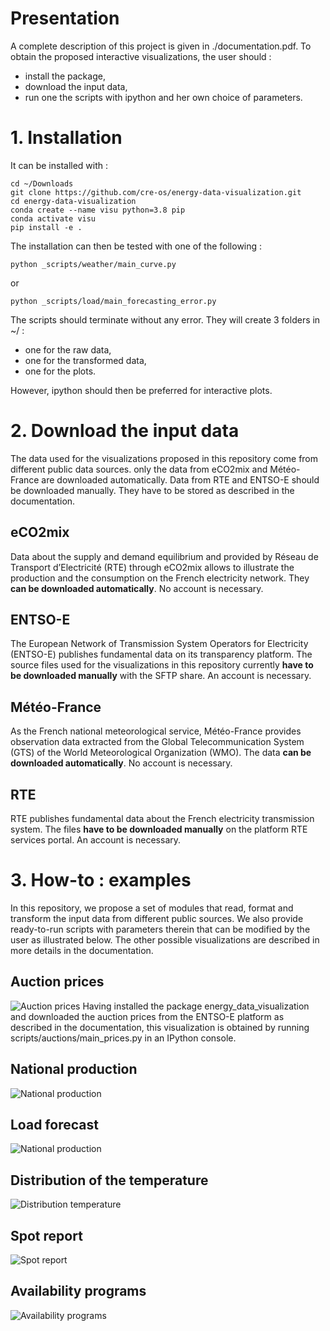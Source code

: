 # Presentation
A complete description of this project is given in ./documentation.pdf.
To obtain the proposed interactive visualizations, the user should :
* install the package, 
* download the input data,
* run one the scripts with ipython and her own choice of parameters.

# 1. Installation
It can be installed with :
```
cd ~/Downloads
git clone https://github.com/cre-os/energy-data-visualization.git
cd energy-data-visualization
conda create --name visu python=3.8 pip
conda activate visu
pip install -e .
```
The installation can then be tested with one of the following :
```
python _scripts/weather/main_curve.py
```
or 
```
python _scripts/load/main_forecasting_error.py
```
The scripts should terminate without any error.
They will create 3 folders in ~/ : 
- one for the raw data,
- one for the transformed data,
- one for the plots.

However, ipython should then be preferred for interactive plots.

# 2. Download the input data
The data used for the visualizations proposed in this repository come from different public data sources.
only the data from eCO2mix and Météo-France are downloaded automatically.
Data from RTE and ENTSO-E should be downloaded manually.
They have to be stored as described in the documentation.
## eCO2mix
Data about the supply and demand equilibrium and provided by Réseau de Transport d’Electricité (RTE) through eCO2mix allows to illustrate the production and the consumption on the French electricity network.
They **can be downloaded automatically**.
No account is necessary.
## ENTSO-E
The European Network of Transmission System Operators for Electricity (ENTSO-E) publishes fundamental data on its transparency platform.
The source files used for the visualizations in this repository currently **have to be downloaded manually** with the SFTP share.
An account is necessary.
## Météo-France
As the French national meteorological service, Météo-France provides observation data extracted from the Global Telecommunication System (GTS) of the World Meteorological Organization (WMO).
The data **can be downloaded automatically**.
No account is necessary.
## RTE
RTE publishes fundamental data about the French electricity transmission system.
The files **have to be downloaded manually** on the platform RTE services portal.
An account is necessary.

# 3. How-to : examples
In this repository, we propose a set of modules that read, format and transform the input data from different public sources.
We also provide ready-to-run scripts with parameters therein that can be modified by the user as illustrated below.
The other possible visualizations are described in more details in the documentation.

## Auction prices
![Auction prices](examples/auction_prices.png)
Having installed the package energy_data_visualization and downloaded the auction prices from the ENTSO-E platform as described in the documentation, this visualization is obtained by running scripts/auctions/main_prices.py in an IPython console.

## National production
![National production](examples/national_production.png)

## Load forecast
![National production](examples/forecasting_error.png)

## Distribution of the temperature
![Distribution temperature](examples/distribution_temperature.png)

## Spot report
![Spot report](examples/spot_report.png)

## Availability programs
![Availability programs](examples/incremental_programs.png)







